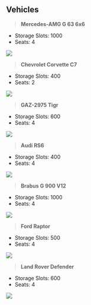 ## Vehicles

> **Mercedes-AMG G 63 6x6**
* Storage Slots: 1000
* Seats: 4

![](https://i.ibb.co/6NNr3sp/Screenshot-20230117-163330.png)

> **Chevrolet Corvette C7**
* Storage Slots: 400
* Seats: 2

![](https://i.postimg.cc/j2R5pyXT/Screenshot-20230117-163146.png)

> **GAZ-2975 Tigr**
* Storage Slots: 600
* Seats: 4

![](https://i.postimg.cc/59rTkfN7/Screenshot-20230117-163040.png)

> **Audi RS6**
* Storage Slots: 400
* Seats: 4

![](https://i.postimg.cc/fT2cvbzy/Screenshot-20230117-162927.png)

> **Brabus G 900 V12**
* Storage Slots: 1000
* Seats: 4

![](https://i.postimg.cc/fWxZX3v7/Screenshot-20230117-162800.png)

> **Ford Raptor**
* Storage Slots: 500
* Seats: 4

![](https://i.postimg.cc/Bn1GSXt1/Screenshot-20230117-162605.png)

> **Land Rover Defender**
* Storage Slots: 600
* Seats: 4

![](https://i.postimg.cc/XNyhBT4T/Screenshot-20230117-162401.png)